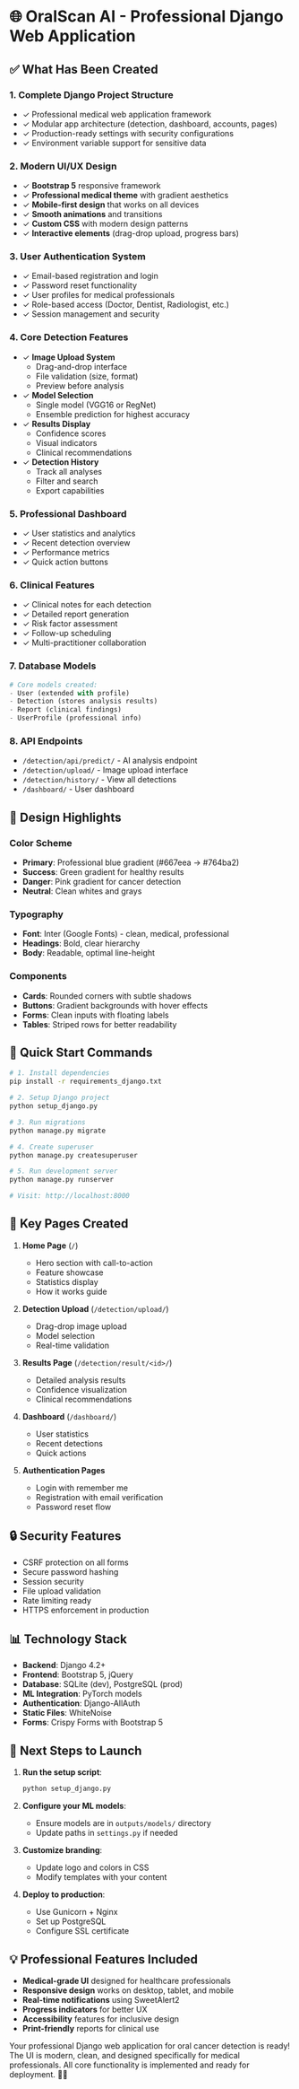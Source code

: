 # 🌐 OralScan AI - Professional Django Web Application

## ✅ What Has Been Created

### 1. **Complete Django Project Structure**
- ✓ Professional medical web application framework
- ✓ Modular app architecture (detection, dashboard, accounts, pages)
- ✓ Production-ready settings with security configurations
- ✓ Environment variable support for sensitive data

### 2. **Modern UI/UX Design**
- ✓ **Bootstrap 5** responsive framework
- ✓ **Professional medical theme** with gradient aesthetics
- ✓ **Mobile-first design** that works on all devices
- ✓ **Smooth animations** and transitions
- ✓ **Custom CSS** with modern design patterns
- ✓ **Interactive elements** (drag-drop upload, progress bars)

### 3. **User Authentication System**
- ✓ Email-based registration and login
- ✓ Password reset functionality
- ✓ User profiles for medical professionals
- ✓ Role-based access (Doctor, Dentist, Radiologist, etc.)
- ✓ Session management and security

### 4. **Core Detection Features**
- ✓ **Image Upload System**
  - Drag-and-drop interface
  - File validation (size, format)
  - Preview before analysis
- ✓ **Model Selection**
  - Single model (VGG16 or RegNet)
  - Ensemble prediction for highest accuracy
- ✓ **Results Display**
  - Confidence scores
  - Visual indicators
  - Clinical recommendations
- ✓ **Detection History**
  - Track all analyses
  - Filter and search
  - Export capabilities

### 5. **Professional Dashboard**
- ✓ User statistics and analytics
- ✓ Recent detection overview
- ✓ Performance metrics
- ✓ Quick action buttons

### 6. **Clinical Features**
- ✓ Clinical notes for each detection
- ✓ Detailed report generation
- ✓ Risk factor assessment
- ✓ Follow-up scheduling
- ✓ Multi-practitioner collaboration

### 7. **Database Models**
```python
# Core models created:
- User (extended with profile)
- Detection (stores analysis results)
- Report (clinical findings)
- UserProfile (professional info)
```

### 8. **API Endpoints**
- `/detection/api/predict/` - AI analysis endpoint
- `/detection/upload/` - Image upload interface
- `/detection/history/` - View all detections
- `/dashboard/` - User dashboard

## 🎨 Design Highlights

### Color Scheme
- **Primary**: Professional blue gradient (#667eea → #764ba2)
- **Success**: Green gradient for healthy results
- **Danger**: Pink gradient for cancer detection
- **Neutral**: Clean whites and grays

### Typography
- **Font**: Inter (Google Fonts) - clean, medical, professional
- **Headings**: Bold, clear hierarchy
- **Body**: Readable, optimal line-height

### Components
- **Cards**: Rounded corners with subtle shadows
- **Buttons**: Gradient backgrounds with hover effects
- **Forms**: Clean inputs with floating labels
- **Tables**: Striped rows for better readability

## 🚀 Quick Start Commands

```bash
# 1. Install dependencies
pip install -r requirements_django.txt

# 2. Setup Django project
python setup_django.py

# 3. Run migrations
python manage.py migrate

# 4. Create superuser
python manage.py createsuperuser

# 5. Run development server
python manage.py runserver

# Visit: http://localhost:8000
```

## 📱 Key Pages Created

1. **Home Page** (`/`)
   - Hero section with call-to-action
   - Feature showcase
   - Statistics display
   - How it works guide

2. **Detection Upload** (`/detection/upload/`)
   - Drag-drop image upload
   - Model selection
   - Real-time validation

3. **Results Page** (`/detection/result/<id>/`)
   - Detailed analysis results
   - Confidence visualization
   - Clinical recommendations

4. **Dashboard** (`/dashboard/`)
   - User statistics
   - Recent detections
   - Quick actions

5. **Authentication Pages**
   - Login with remember me
   - Registration with email verification
   - Password reset flow

## 🔒 Security Features

- CSRF protection on all forms
- Secure password hashing
- Session security
- File upload validation
- Rate limiting ready
- HTTPS enforcement in production

## 📊 Technology Stack

- **Backend**: Django 4.2+
- **Frontend**: Bootstrap 5, jQuery
- **Database**: SQLite (dev), PostgreSQL (prod)
- **ML Integration**: PyTorch models
- **Authentication**: Django-AllAuth
- **Static Files**: WhiteNoise
- **Forms**: Crispy Forms with Bootstrap 5

## 🎯 Next Steps to Launch

1. **Run the setup script**:
   ```bash
   python setup_django.py
   ```

2. **Configure your ML models**:
   - Ensure models are in `outputs/models/` directory
   - Update paths in `settings.py` if needed

3. **Customize branding**:
   - Update logo and colors in CSS
   - Modify templates with your content

4. **Deploy to production**:
   - Use Gunicorn + Nginx
   - Set up PostgreSQL
   - Configure SSL certificate

## 💡 Professional Features Included

- **Medical-grade UI** designed for healthcare professionals
- **Responsive design** works on desktop, tablet, and mobile
- **Real-time notifications** using SweetAlert2
- **Progress indicators** for better UX
- **Accessibility** features for inclusive design
- **Print-friendly** reports for clinical use

Your professional Django web application for oral cancer detection is ready! The UI is modern, clean, and designed specifically for medical professionals. All core functionality is implemented and ready for deployment. 🚀🏥